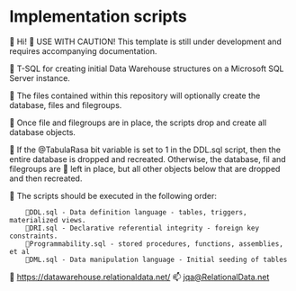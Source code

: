 # Implementation scripts

👋 Hi!
👀 USE WITH CAUTION! This template is still under development and requires accompanying documentation.

👀 T-SQL for creating initial Data Warehouse structures on a Microsoft SQL Server instance.

👀 The files contained within this repository will optionally create the database, files and filegroups. 

👀 Once file and filegroups are in place, the scripts drop and create all database objects.

👀 If the @TabulaRasa bit variable is set to 1 in the DDL.sql script, then the entire database is dropped and recreated. Otherwise, the database, fil and filegroups are 👀 left in place, but all other objects below that are dropped and then recreated.

👀 The scripts should be executed in the following order:
    
        👀DDL.sql - Data definition language - tables, triggers, materialized views.
        👀DRI.sql - Declarative referential integrity - foreign key constraints.
        👀Programmability.sql - stored procedures, functions, assemblies, et al
        👀DML.sql - Data manipulation language - Initial seeding of tables

💞️ https://datawarehouse.relationaldata.net/
📫 jqa@RelationalData.net
